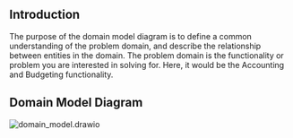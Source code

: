 ## Introduction

The purpose of the domain model diagram is to define a common understanding of the problem domain, and describe the relationship between entities in the domain. The problem domain is the functionality or problem you are interested in solving for. Here, it would be the Accounting and Budgeting functionality.

## Domain Model Diagram
![domain_model.drawio](uploads/3aed241522a255e10470a16d0ec99c81/domain_model_updates.drawio.png)